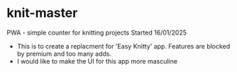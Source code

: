 # knit-master
PWA - simple counter for knitting projects
Started 16/01/2025
- This is to create a replacment for 'Easy Knitty' app. Features are blocked by premium and too many adds.
- I would like to make the UI for this app more masculine
